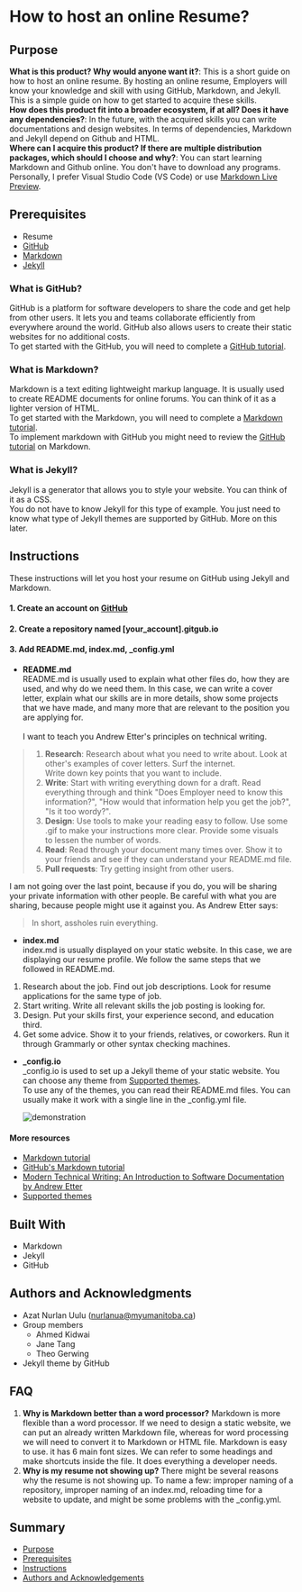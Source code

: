 # How to host an online Resume?

## Purpose

**What is this product? Why would anyone want it?**: This is a short guide on how to host an online resume. By hosting an online resume, Employers will know your knowledge and skill with using GitHub, Markdown, and Jekyll. This is a simple guide on how to get started to acquire these skills.  
**How does this product fit into a broader ecosystem, if at all? Does it have any dependencies?**: In the future, with the acquired skills you can write documentations and design websites. In terms of dependencies, Markdown and Jekyll depend on Github and HTML.  
**Where can I acquire this product? If there are multiple distribution packages, which should I choose and why?**: You can start learning Markdown and Github online. You don't have to download any programs. Personally, I prefer Visual Studio Code (VS Code) or use [Markdown Live Preview](https://markdownlivepreview.com).
  
## Prerequisites
  - Resume
  - [GitHub](#what-is-github)
  - [Markdown](#what-is-markdown)
  - [Jekyll](#what-is-jekyll)

### What is GitHub?

GitHub is a platform for software developers to share the code and get help from other users. 
It lets you and teams collaborate efficiently from everywhere around the world.
GitHub also allows users to create their static websites for no additional costs.  
To get started with the GitHub, you will need to complete a [GitHub tutorial](https://guides.github.com/activities/hello-world/).

### What is Markdown?

Markdown is a text editing lightweight markup language. 
It is usually used to create README documents for online forums.
You can think of it as a lighter version of HTML.  
To get started with the Markdown, you will need to complete a [Markdown tutorial](https://www.markdowntutorial.com).  
To implement markdown with GitHub you might need to review the [GitHub tutorial](https://guides.github.com/features/mastering-markdown/) on Markdown.


### What is Jekyll?

Jekyll is a generator that allows you to style your website.
You can think of it as a CSS.  
You do not have to know Jekyll for this type of example. You just need to know what type of Jekyll themes are supported by GitHub. More on this later.

## Instructions

These instructions will let you host your resume on GitHub using Jekyll and Markdown.
  #### 1. Create an account on [GitHub](https://github.com)     
      
  #### 2. Create a repository named [your_account].gitgub.io 

  #### 3. Add README.md, index.md, \_config.yml
   
  - **README.md**  
      README.md is usually used to explain what other files do, how they are used, and why do we need them. In this case, we can write a cover letter, explain what our skills are in more details, show some projects that we have made, and many more that are relevant to the position you are applying for.  
      </br>
      I want to teach you Andrew Etter's principles on technical writing.  
> 1. **Research**: Research about what you need to write about. Look at other's examples of cover letters. Surf the internet.  
>  Write down key points that you want to include.    
> 2. **Write**: Start with writing everything down for a draft. Read everything through and think "Does Employer need to know this information?",
>"How would that information help you get the job?", "Is it too wordy?".  
> 3. **Design**: Use tools to make your reading easy to follow. Use some .gif to make your instructions more clear. Provide some visuals  
> to lessen the number of words.   
> 4. **Read**: Read through your document many times over. Show it to your friends and see if they can understand your README.md file.  
> 5. **Pull requests**: Try getting insight from other users.   

I am not going over the last point, because if you do, you will be sharing your private information with other people. Be careful with what you are sharing, because people might use it against you. As Andrew Etter says:  
> In short, assholes ruin everything.
      </br>
  - **index.md**   
  index.md is usually displayed on your static website. In this case, we are displaying our resume profile. We follow the same steps that we followed in README.md.   
  1. Research about the job. Find out job descriptions. Look for resume applications for the same type of job.  
  2. Start writing. Write all relevant skills the job posting is looking for.  
  3. Design. Put your skills first, your experience second, and education third.
  4. Get some advice. Show it to your friends, relatives, or coworkers. Run it through Grammarly or other syntax checking machines.  
  
  - **\_config.io**  
    \_config.io is used to set up a Jekyll theme of your static website. You can choose any theme from [Supported themes](https://pages.github.com/themes/).  
    To use any of the themes, you can read their README.md files. You can usually make it work with a single line in the \_config.yml file. 
    
    ![demonstration](img/show.gif)

  #### More resources
 - [Markdown tutorial](https://www.markdowntutorial.com)
 - [GitHub's Markdown tutorial](https://guides.github.com/features/mastering-markdown/)
 - [Modern Technical Writing: An Introduction to Software Documentation by Andrew Etter](https://www.amazon.ca/Modern-Technical-Writing-Introduction-Documentation-ebook/dp/B01A2QL9SS/ref=sr_1_1?crid=3U5MQMA2GZJD&dchild=1&keywords=modern+technical+writing+by+andrew+etter&qid=1604367457&sprefix=Andrew+etter%2Caps%2C202&sr=8-1)
 - [Supported themes](https://pages.github.com/themes/)  

## Built With

  - Markdown
  - Jekyll
  - GitHub

## Authors and Acknowledgments

  - Azat Nurlan Uulu (nurlanua@myumanitoba.ca)
  - Group members
    * Ahmed Kidwai
    * Jane Tang
    * Theo Gerwing
  - Jekyll theme by GitHub

## FAQ
1. **Why is Markdown better than a word processor?** Markdown is more flexible than a word processor. If we need to design a static website, we can put an already written Markdown file, whereas for word processing we will need to convert it to Markdown or HTML file. Markdown is easy to use. it has 6 main font sizes. We can refer to some headings and make shortcuts inside the file. It does everything a developer needs.
2.  **Why is my resume not showing up?** There might be several reasons why the resume is not showing up. To name a few: improper naming of a repository, improper naming of an index.md, reloading time for a website to update, and might be some problems with the \_config.yml.  

## Summary
  - [Purpose](#purpose)
  - [Prerequisites](#prerequisites)
  - [Instructions](#instructions)
  - [Authors and Acknowledgements](#authors-and-acknowledgments)
  
